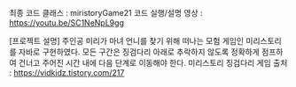 최종 코드 클래스 : miristoryGame21
코드 실행/설명 영상 : https://youtu.be/SC1NeNpL9gg

[프로젝트 설명] 
주인공 미리가 마녀 언니를 찾기 위해 떠나는 모험 게임인 미리스토리를 자바로 구현하였다. 
모든 구간은 징검다리 아래로 추락하지 않도록 정확하게 점프하여 건너고 주어진 시간 내에 다음 단계로 이동해야 한다. 미리스토리 징검다리 게임 출처 : https://vidkidz.tistory.com/217
